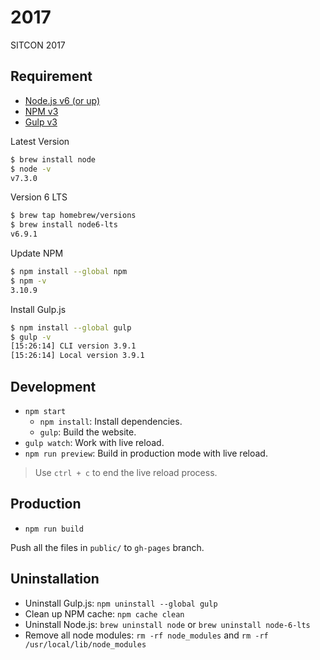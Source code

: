 # 2017
SITCON 2017

## Requirement

* [Node.js v6 (or up)](https://nodejs.org/)
* [NPM v3](https://www.npmjs.com/)
* [Gulp v3](http://gulpjs.com/)

Latest Version

```sh
$ brew install node
$ node -v
v7.3.0
```

Version 6 LTS

```sh
$ brew tap homebrew/versions
$ brew install node6-lts
v6.9.1
```

Update NPM

```sh
$ npm install --global npm
$ npm -v
3.10.9
```

Install Gulp.js

```sh
$ npm install --global gulp
$ gulp -v
[15:26:14] CLI version 3.9.1
[15:26:14] Local version 3.9.1
```

## Development

* `npm start`
    - `npm install`: Install dependencies.
    - `gulp`: Build the website.
* `gulp watch`: Work with live reload.
* `npm run preview`: Build in production mode with live reload.

> Use `ctrl + c` to end the live reload process.

## Production

* `npm run build`

Push all the files in `public/` to `gh-pages` branch.

## Uninstallation

* Uninstall Gulp.js: `npm uninstall --global gulp`
* Clean up NPM cache: `npm cache clean`
* Uninstall Node.js: `brew uninstall node` or `brew uninstall node-6-lts`
* Remove all node modules: `rm -rf node_modules` and `rm -rf /usr/local/lib/node_modules`
